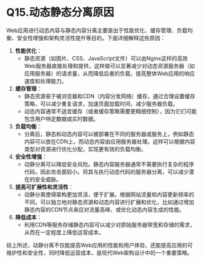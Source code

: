 # Q15.动态静态分离原因

Web应用进行动态内容与静态内容分离主要是出于性能优化、缓存管理、负载均衡、安全性增强和架构灵活性提升等目的。下面详细解释这些原因：

1. **性能优化**：
   - 静态资源（如图片、CSS、JavaScript文件）可以由Nginx这样的高效Web服务器直接处理和提供，这样做可以显著减少对动态资源服务器（如应用服务器）的请求量，从而降低后者的负载，提高整体Web应用的响应速度和处理能力。
2. **缓存管理**：
   - 静态资源易于被浏览器和CDN（内容分发网络）缓存，通过合理设置缓存策略，可以减少重复请求，加速页面加载时间，减少服务器负载。
   - 动态内容通常不适宜缓存（或者缓存策略需要更精细控制），因为它们可能包含用户特定数据或实时数据。
3. **负载均衡**：
   - 分离后，静态和动态内容可以被部署在不同的服务器或服务上，例如静态内容可以放在CDN上，而动态内容由应用服务器处理。这样可以根据内容类型对资源进行优化分配，实现更有效的负载均衡。
4. **安全性增强**：
   - 动静分离可以降低安全风险。静态内容服务器通常不需要执行复杂的程序代码，因此攻击面较小。将其与执行动态代码的服务器分离，可以减少潜在的安全威胁。
5. **提高可扩展性和灵活性**：
   - 动静分离使得架构更加灵活，便于扩展。根据网站流量和内容更新频率的不同，可以独立地对静态资源和动态内容进行扩展和优化，比如通过增加静态内容的CDN节点来应对流量高峰，或优化动态内容生成的性能。
6. **降低成本**：
   - 利用CDN等服务存储静态内容可以减少对原始服务器带宽和存储的需求，从而在一定程度上降低运营成本。

综上所述，动静分离不仅能提高Web应用的性能和用户体验，还能提高应用的可维护性和安全性，同时降低运营成本，是现代Web架构设计中的一个重要策略。